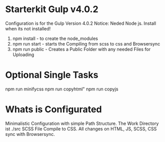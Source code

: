 # Starterkit Gulp v4.0.2

Configuration is for the Gulp Version 4.0.2 
Notice: Neded Node js. Install when its not installed!

1. npm install - to create the node_modules
2. npm run start - starts the Compiling from scss to css and Browsersync
3. npm run public - Creates a Public Folder with any needed Files for Uploading


# Optional Single Tasks

npm run minifycss 
npm run copyhtml"
npm run copyjs

# Whats is Configurated

Minimalistic Configuration with simple Path Structure.
The Work Directory ist ./src
SCSS File Compile to CSS.
All changes on HTML, JS, SCSS, CSS sync with Browsersync.



